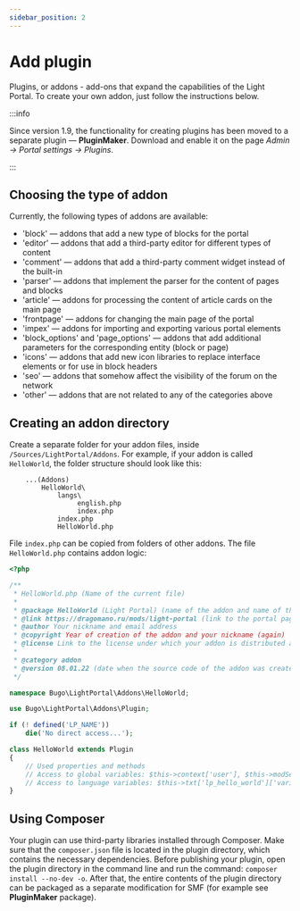 ```yaml
---
sidebar_position: 2
---
```


# Add plugin
Plugins, or addons - add-ons that expand the capabilities of the Light Portal. To create your own addon, just follow the instructions below.

:::info

Since version 1.9, the functionality for creating plugins has been moved to a separate plugin — **PluginMaker**. Download and enable it on the page _Admin -> Portal settings -> Plugins_.

:::

## Choosing the type of addon
Currently, the following types of addons are available:

* 'block' — addons that add a new type of blocks for the portal
* 'editor' — addons that add a third-party editor for different types of content
* 'comment' — addons that add a third-party comment widget instead of the built-in
* 'parser' — addons that implement the parser for the content of pages and blocks
* 'article' — addons for processing the content of article cards on the main page
* 'frontpage' — addons for changing the main page of the portal
* 'impex' — addons for importing and exporting various portal elements
* 'block_options' and 'page_options' — addons that add additional parameters for the corresponding entity (block or page)
* 'icons' — addons that add new icon libraries to replace interface elements or for use in block headers
* 'seo' — addons that somehow affect the visibility of the forum on the network
* 'other' — addons that are not related to any of the categories above

## Creating an addon directory
Create a separate folder for your addon files, inside `/Sources/LightPortal/Addons`. For example, if your addon is called `HelloWorld`, the folder structure should look like this:

```
    ...(Addons)
        HelloWorld\
            langs\
                 english.php
                 index.php
            index.php
            HelloWorld.php
```

File `index.php` can be copied from folders of other addons. The file `HelloWorld.php` contains addon logic:

```php
<?php

/**
 * HelloWorld.php (Name of the current file)
 *
 * @package HelloWorld (Light Portal) (name of the addon and name of the portal)
 * @link https://dragomano.ru/mods/light-portal (link to the portal page, or to the page of your addon, if it is not included with the portal)
 * @author Your nickname and email address
 * @copyright Year of creation of the addon and your nickname (again)
 * @license Link to the license under which your addon is distributed and the name of the license
 *
 * @category addon
 * @version 08.01.22 (date when the source code of the addon was created or last updated, in the format dd.mm.yy)
 */

namespace Bugo\LightPortal\Addons\HelloWorld;

use Bugo\LightPortal\Addons\Plugin;

if (! defined('LP_NAME'))
	die('No direct access...');

class HelloWorld extends Plugin
{
    // Used properties and methods
    // Access to global variables: $this->context['user'], $this->modSettings['variable'], etc.
    // Access to language variables: $this->txt['lp_hello_world']['variable_name']
}

```

## Using Composer
Your plugin can use third-party libraries installed through Composer. Make sure that the `composer.json` file is located in the plugin directory, which contains the necessary dependencies. Before publishing your plugin, open the plugin directory in the command line and run the command: `composer install --no-dev -o`. After that, the entire contents of the plugin directory can be packaged as a separate modification for SMF (for example see **PluginMaker** package).
